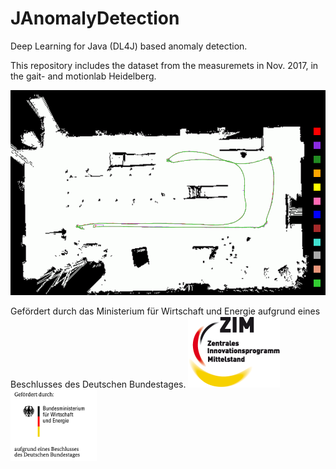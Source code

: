 # JAnomalyDetection
Deep Learning for Java (DL4J) based anomaly detection.

This repository includes the dataset from the measuremets in Nov. 2017, in the gait- and motionlab Heidelberg.

![Fig. 1](/images/parcours.png)

Gefördert durch das Ministerium für Wirtschaft und Energie aufgrund eines Beschlusses des Deutschen Bundestages.
![](/images/zimlogo.png) ![](/images/logo-bmwi_small.png) 
